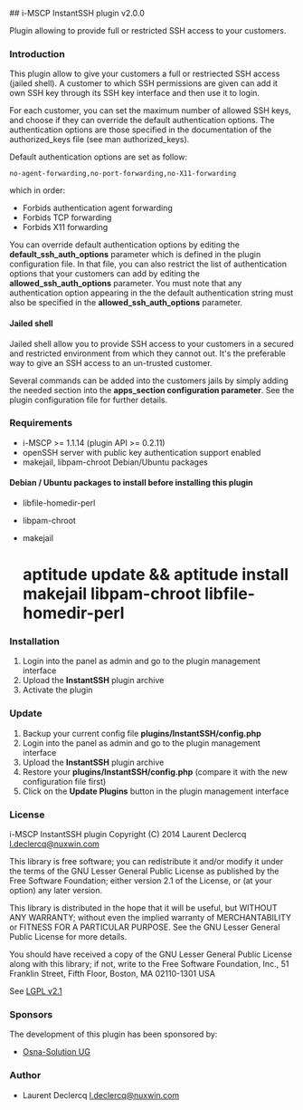 ## i-MSCP InstantSSH plugin v2.0.0

Plugin allowing to provide full or restricted SSH access to your customers.

### Introduction

This plugin allow to give your customers a full or restriected SSH access (jailed shell). A customer to which SSH
permissions are given can add it own SSH key through its SSH key interface and then use it to login.

For each customer, you can set the maximum number of allowed SSH keys, and choose if they can override the default
authentication options. The authentication options are those specified in the documentation of the authorized_keys file
(see man authorized_keys).

Default authentication options are set as follow:

	no-agent-forwarding,no-port-forwarding,no-X11-forwarding

which in order:

* Forbids authentication agent forwarding
* Forbids TCP forwarding
* Forbids X11 forwarding

You can override default authentication options by editing the **default_ssh_auth_options** parameter which is defined
in the plugin configuration file. In that file, you can also restrict the list of authentication options that your
customers can add by editing the **allowed_ssh_auth_options** parameter. You must note that any authentication option
appearing in the the default authentication string must also be specified in the **allowed_ssh_auth_options** parameter.

#### Jailed shell

Jailed shell allow you to provide SSH access to your customers in a secured and restricted environment from which they
cannot out. It's the preferable way to give an SSH access to an un-trusted customer.

Several commands can be added into the customers jails by simply adding the needed section into the
**apps_section configuration parameter**. See the plugin configuration file for further details.

### Requirements

* i-MSCP >= 1.1.14 (plugin API >= 0.2.11)
* openSSH server with public key authentication support enabled
* makejail, libpam-chroot Debian/Ubuntu packages

#### Debian / Ubuntu packages to install before installing this plugin

* libfile-homedir-perl
* libpam-chroot
* makejail

	# aptitude update && aptitude install makejail libpam-chroot libfile-homedir-perl

### Installation

1. Login into the panel as admin and go to the plugin management interface
2. Upload the **InstantSSH** plugin archive
3. Activate the plugin

### Update

1. Backup your current config file **plugins/InstantSSH/config.php**
2. Login into the panel as admin and go to the plugin management interface
3. Upload the **InstantSSH** plugin archive
4. Restore your **plugins/InstantSSH/config.php** (compare it with the new configuration file first)
5. Click on the **Update Plugins** button in the plugin management interface

### License

 i-MSCP InstantSSH plugin
 Copyright (C) 2014 Laurent Declercq <l.declercq@nuxwin.com>

 This library is free software; you can redistribute it and/or
 modify it under the terms of the GNU Lesser General Public
 License as published by the Free Software Foundation; either
 version 2.1 of the License, or (at your option) any later version.

 This library is distributed in the hope that it will be useful,
 but WITHOUT ANY WARRANTY; without even the implied warranty of
 MERCHANTABILITY or FITNESS FOR A PARTICULAR PURPOSE.  See the GNU
 Lesser General Public License for more details.

 You should have received a copy of the GNU Lesser General Public
 License along with this library; if not, write to the Free Software
 Foundation, Inc., 51 Franklin Street, Fifth Floor, Boston, MA  02110-1301  USA

 See [LGPL v2.1](http://www.gnu.org/licenses/lgpl-2.1.txt "LGPL v2.1")

### Sponsors

The development of this plugin has been sponsored by:

  - [Osna-Solution UG](http://portal.osna-solution.de// "Osna-Solution UG")

### Author

 * Laurent Declercq <l.declercq@nuxwin.com>
